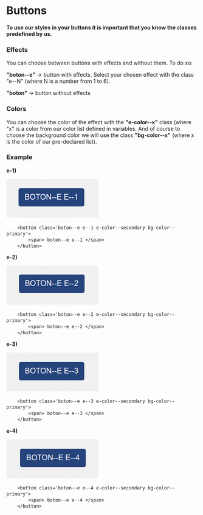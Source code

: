 # Buttons

 **To use our styles in your buttons it is important that you know the classes predefined by us.**

### Effects
You can choose between buttons with effects and without them. To do so:

**"boton--e"** -> button with effects. Select your chosen effect with the class "e--N" (where N is a number from 1 to 6).

**"boton"**    -> button without effects


### Colors
You can choose the color of the effect with the **"e-color--x"** class (where "x" is a color from our color list defined in variables.
And of course to choose the background color we will use the class **"bg-color--x"** (where x is the color of our pre-declared list).

### Example
**e-1)**

<img alt="gif de ejemplo buttons" src="https://github.com/Randev-ar/random-style/blob/documentacion-buttons/assets/btn_e1.gif?raw=true">

```
    <button class='boton--e e--1 e-color--secondary bg-color--primary'>
        <span> boton--e e--1 </span>    
    </button>
```



**e-2)**

<img alt="gif de ejemplo buttons" src="https://github.com/Randev-ar/random-style/blob/documentacion-buttons/assets/btn_e2.gif">

```
    <button class='boton--e e--2 e-color--secondary bg-color--primary'>
        <span> boton--e e--2 </span>    
    </button>
```



**e-3)**

<img alt="gif de ejemplo buttons" src="https://github.com/Randev-ar/random-style/blob/documentacion-buttons/assets/btn_e3.gif">

```
    <button class='boton--e e--3 e-color--secondary bg-color--primary'>
        <span> boton--e e--3 </span>    
    </button>
```



**e-4)**

<img alt="gif de ejemplo buttons" src="https://github.com/Randev-ar/random-style/blob/documentacion-buttons/assets/btn_e4.gif">

```
    <button class='boton--e e--4 e-color--secondary bg-color--primary'>
        <span> boton--e e--4 </span>    
    </button>
```


